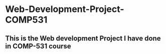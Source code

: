 # Web-Development-Project-COMP531
## This is the Web development Project I have done in COMP-531 course
